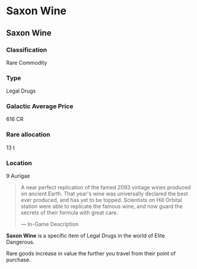 # Saxon Wine
## Saxon Wine

### Classification

Rare Commodity

### Type

Legal Drugs

### Galactic Average Price

616 CR

### Rare allocation

13 t

### Location

9 Aurigae

> 
> 
> A near perfect replication of the famed 2093 vintage wines produced on ancient Earth. That year's wine was universally declared the best ever produced, and has yet to be topped. Scientists on Hill Orbital station were able to replicate the famous wine, and now guard the secrets of their formula with great care.
> 
> 
> — In-Game Description
> 

**Saxon Wine** is a specific item of Legal Drugs in the world of Elite Dangerous.

Rare goods increase in value the further you travel from their point of purchase.